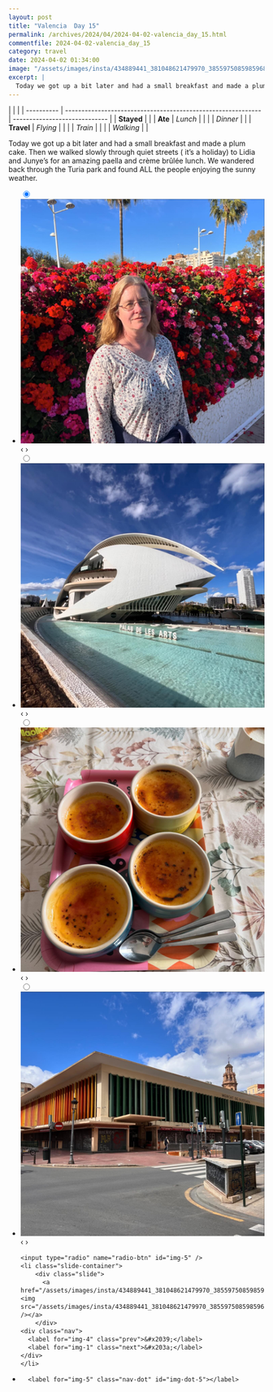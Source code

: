 ```yaml
---
layout: post
title: "Valencia  Day 15"
permalink: /archives/2024/04/2024-04-02-valencia_day_15.html
commentfile: 2024-04-02-valencia_day_15
category: travel
date: 2024-04-02 01:34:00
image: "/assets/images/insta/434889441_381048621479970_3855975085985968839_n_18342455425128248.jpg"
excerpt: |
  Today we got up a bit later and had a small breakfast and made a plum cake. Then we walked slowly through quiet streets ( it’s a holiday) to Lidia and Junye’s for an amazing paella and crème brûlée lunch. We wandered back through the Turia park and found ALL the people enjoying the sunny weather.
---
```


|            |                                                              |
| ---------- | ------------------------------------------------------------ | ----------------------------- |
| **Stayed** |  |
| **Ate**    | _Lunch_                                                      |          |
|            | _Dinner_                                                     |          |
| **Travel** | _Flying_                                                     |          |
|            | _Train_                                                      |          |
|            | _Walking_                                                    |          |


Today we got up a bit later and had a small breakfast and made a plum cake. Then we walked slowly through quiet streets ( it’s a holiday) to Lidia and Junye’s for an amazing paella and crème brûlée lunch. We wandered back through the Turia park and found ALL the people enjoying the sunny weather.


<ul class="slides">
    <input type="radio" name="radio-btn" id="img-1" checked="checked" />
    <li class="slide-container">
        <div class="slide">
          <a href="/assets/images/insta/434873891_1380382652641550_7451477140964788730_n_18010453796121194.jpg"><img src="/assets/images/insta/434873891_1380382652641550_7451477140964788730_n_18010453796121194.jpg" /></a>
        </div>
    <div class="nav">
      <label for="img-5" class="prev">&#x2039;</label>
      <label for="img-2" class="next">&#x203a;</label>
    </div>
    </li>
        <input type="radio" name="radio-btn" id="img-2"  />
    <li class="slide-container">
        <div class="slide">
          <a href="/assets/images/insta/434879665_797869305542391_2534531267223772239_n_18015244430333200.jpg"><img src="/assets/images/insta/434879665_797869305542391_2534531267223772239_n_18015244430333200.jpg" /></a>
        </div>
    <div class="nav">
      <label for="img-1" class="prev">&#x2039;</label>
      <label for="img-3" class="next">&#x203a;</label>
    </div>
    </li>
        <input type="radio" name="radio-btn" id="img-3"  />
    <li class="slide-container">
        <div class="slide">
          <a href="/assets/images/insta/434864316_7512583152096175_3743488552280371567_n_18019912682162677.jpg"><img src="/assets/images/insta/434864316_7512583152096175_3743488552280371567_n_18019912682162677.jpg" /></a>
        </div>
    <div class="nav">
      <label for="img-2" class="prev">&#x2039;</label>
      <label for="img-4" class="next">&#x203a;</label>
    </div>
    </li>
        <input type="radio" name="radio-btn" id="img-4"  />
    <li class="slide-container">
        <div class="slide">
          <a href="/assets/images/insta/435317016_1140736257110819_1370801639332341500_n_18000917378290159.jpg"><img src="/assets/images/insta/435317016_1140736257110819_1370801639332341500_n_18000917378290159.jpg" /></a>
        </div>
    <div class="nav">
      <label for="img-3" class="prev">&#x2039;</label>
      <label for="img-5" class="next">&#x203a;</label>
    </div>
    </li>
    
    <input type="radio" name="radio-btn" id="img-5" />
    <li class="slide-container">
        <div class="slide">
          <a href="/assets/images/insta/434889441_381048621479970_3855975085985968839_n_18342455425128248.jpg"><img src="/assets/images/insta/434889441_381048621479970_3855975085985968839_n_18342455425128248.jpg" /></a>
        </div>
    <div class="nav">
      <label for="img-4" class="prev">&#x2039;</label>
      <label for="img-1" class="next">&#x203a;</label>
    </div>
    </li>
			
<li class="nav-dots">
      <label for="img-1" class="nav-dot" id="img-dot-1"></label>
      <label for="img-2" class="nav-dot" id="img-dot-2"></label>
      <label for="img-3" class="nav-dot" id="img-dot-3"></label>
      <label for="img-4" class="nav-dot" id="img-dot-4"></label>

      <label for="img-5" class="nav-dot" id="img-dot-5"></label>

</li>
</ul>        
             

		